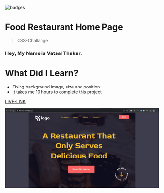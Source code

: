 ![badges](https://img.shields.io/badge/Live--class-Second--Project-orange)

# Food Restaurant Home Page

> CSS-Challange

### Hey, My Name is Vatsal Thakar.

# What Did I Learn?

- Fixing background image, size and position.
- It takes me 10 hours to complete this project.

[LIVE-LINK](https://live-class-2.netlify.app/)

![screenshot](assets/Second.jpg)
